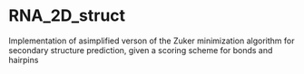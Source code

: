 # RNA_2D_struct
Implementation of asimplified verson of the Zuker minimization algorithm for secondary structure prediction, given a scoring scheme for bonds and hairpins 
